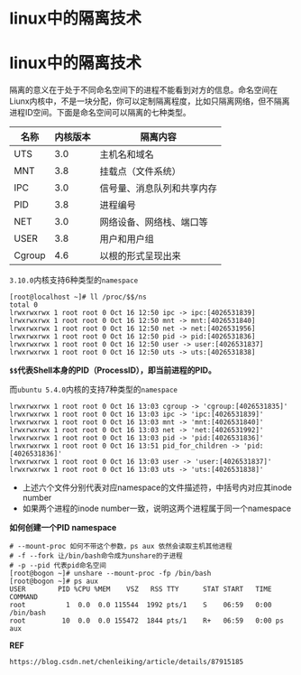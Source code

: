 # linux中的隔离技术

# linux中的隔离技术

隔离的意义在于处于不同命名空间下的进程不能看到对方的信息。命名空间在Liunx内核中，不是一块分配，你可以定制隔离程度，比如只隔离网络，但不隔离进程ID空间。下面是命名空间可以隔离的七种类型。

| 名称   | 内核版本 | 隔离内容                   |
| ------ | -------- | -------------------------- |
| UTS    | 3.0      | 主机名和域名               |
| MNT    | 3.8      | 挂载点（文件系统）         |
| IPC    | 3.0      | 信号量、消息队列和共享内存 |
| PID    | 3.8      | 进程编号                   |
| NET    | 3.0      | 网络设备、网络栈、端口等   |
| USER   | 3.8      | 用户和用户组               |
| Cgroup | 4.6      | 以根的形式呈现出来         |

`3.10.0`内核支持6种类型的`namespace`

```shell
[root@localhost ~]# ll /proc/$$/ns
total 0
lrwxrwxrwx 1 root root 0 Oct 16 12:50 ipc -> ipc:[4026531839]
lrwxrwxrwx 1 root root 0 Oct 16 12:50 mnt -> mnt:[4026531840]
lrwxrwxrwx 1 root root 0 Oct 16 12:50 net -> net:[4026531956]
lrwxrwxrwx 1 root root 0 Oct 16 12:50 pid -> pid:[4026531836]
lrwxrwxrwx 1 root root 0 Oct 16 12:50 user -> user:[4026531837]
lrwxrwxrwx 1 root root 0 Oct 16 12:50 uts -> uts:[4026531838]
```

**`$$`代表Shell本身的PID（ProcessID），即当前进程的PID。**

而`ubuntu 5.4.0`内核的支持7种类型的`namespace`

```shell
lrwxrwxrwx 1 root root 0 Oct 16 13:03 cgroup -> 'cgroup:[4026531835]'
lrwxrwxrwx 1 root root 0 Oct 16 13:03 ipc -> 'ipc:[4026531839]'
lrwxrwxrwx 1 root root 0 Oct 16 13:03 mnt -> 'mnt:[4026531840]'
lrwxrwxrwx 1 root root 0 Oct 16 13:03 net -> 'net:[4026531992]'
lrwxrwxrwx 1 root root 0 Oct 16 13:03 pid -> 'pid:[4026531836]'
lrwxrwxrwx 1 root root 0 Oct 16 13:51 pid_for_children -> 'pid:[4026531836]'
lrwxrwxrwx 1 root root 0 Oct 16 13:03 user -> 'user:[4026531837]'
lrwxrwxrwx 1 root root 0 Oct 16 13:03 uts -> 'uts:[4026531838]'
```

- 上述六个文件分别代表对应namespace的文件描述符，中括号内对应其inode number
- 如果两个进程的inode number一致，说明这两个进程属于同一个namespace

**如何创建一个PID namespace**

```shell
# --mount-proc 如何不带这个参数，ps aux 依然会读取主机其他进程
# -f --fork 让/bin/bash命令成为unshare的子进程
# -p --pid 代表pid命名空间
[root@bogon ~]# unshare --mount-proc -fp /bin/bash
[root@bogon ~]# ps aux
USER        PID %CPU %MEM    VSZ   RSS TTY      STAT START   TIME COMMAND
root          1  0.0  0.0 115544  1992 pts/1    S    06:59   0:00 /bin/bash
root         10  0.0  0.0 155472  1844 pts/1    R+   06:59   0:00 ps aux
```

**REF**

```shell
https://blog.csdn.net/chenleiking/article/details/87915185
```




